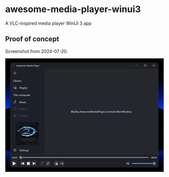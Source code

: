 # awesome-media-player-winui3

A VLC-inspired media player WinUI 3 app

## Proof of concept

Screenshot from 2024-07-20.

<img src="/assets/screenshots/poc_0_2024-07-20.png?raw=true" width="800"/>
